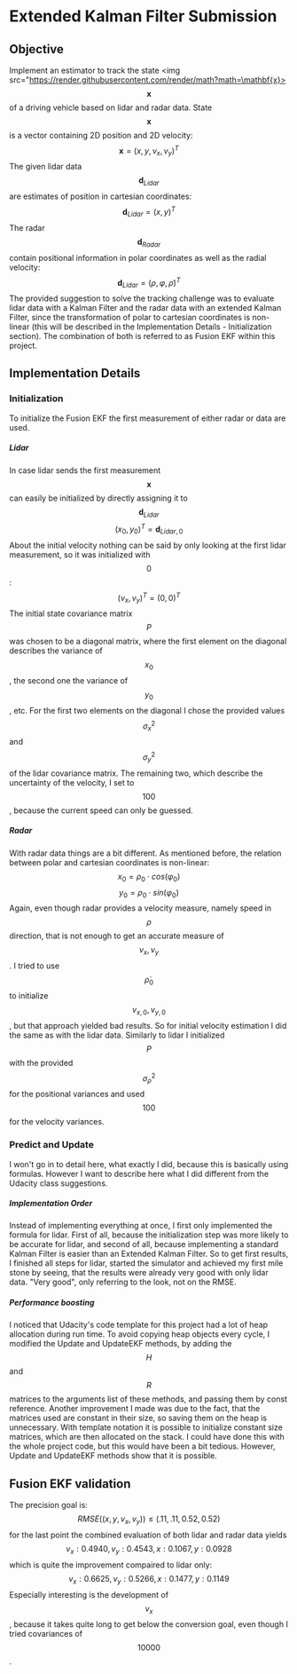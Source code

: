 # Extended Kalman Filter Submission

## Objective
Implement an estimator to track the state <img src="https://render.githubusercontent.com/render/math?math=\mathbf{x}> $$\mathbf{x}$$ of a driving vehicle based on lidar and radar data. State $$\mathbf{x}$$ is a vector containing 2D position and 2D velocity: 
$$\mathbf{x}=(x, y, v_{x}, v_{y})^{T}$$ 
The given lidar data $$\mathbf{d}_{Lidar}$$ are estimates of position in cartesian coordinates:
$$\mathbf{d}_{Lidar}=(x, y)^{T}$$
The radar $$\mathbf{d}_{Radar}$$ contain positional information in polar coordinates as well as the radial velocity:
$$\mathbf{d}_{Lidar}=(\rho, \varphi, \dot{\rho})^{T}$$
The provided suggestion to solve the tracking challenge was to evaluate lidar data with a Kalman Filter and the radar data with an extended Kalman Filter, since the transformation of polar to cartesian coordinates is non-linear (this will be described in the Implementation Details - Initialization section). The combination of both is referred to as Fusion EKF within this project.
## Implementation Details
### Initialization
To initialize the Fusion EKF the first measurement of either radar or data are used.
##### Lidar
In case lidar sends the first measurement $$\mathbf{x}$$ can easily be initialized by directly assigning it to $$\mathbf{d}_{Lidar}$$
$$(x_{0}, y_{0})^{T}=\mathbf{d}_{Lidar, 0}$$
About the initial velocity nothing can be said by only looking at the first lidar measurement, so it was initialized with $$0$$: 
$$(v_{x}, v_{y})^{T}=(0, 0)^{T}$$
The initial state covariance matrix $$P$$ was chosen to be a diagonal matrix, where the first element on the diagonal describes the variance of $$x_{0}$$, the second one the variance of $$y_{0}$$, etc. For the first two elements on the diagonal I chose the provided values $$\sigma^{2}_{x}$$ and $$\sigma^{2}_{y}$$ of the lidar covariance matrix. The remaining two, which describe the uncertainty of the velocity, I set to $$100$$, because the current speed can only be guessed.  
##### Radar
With radar data things are a bit different. As mentioned before, the relation between polar and cartesian coordinates is non-linear: 
$$x_{0} = \rho_{0} \cdot cos(\varphi_{0})$$
$$y_{0} = \rho_{0} \cdot sin(\varphi_{0})$$
Again, even though radar provides a velocity measure, namely speed in $$\rho$$ direction, that is not enough to get an accurate measure of $$v_{x}, v_{y}$$. I tried to use $$\dot\rho_{0}$$ to initialize $$v_{x,0}, v_{y,0}$$, but that approach yielded bad results. So for initial velocity estimation I did the same as with the lidar data.
Similarly to lidar I initialized $$P$$ with the provided $$\sigma^{2}_{\rho}$$ for the positional variances and used $$100$$ for the velocity variances.

### Predict and Update
I won't go in to detail here, what exactly I did, because this is basically using formulas. However I want to describe here what I did different from the Udacity class suggestions.
##### Implementation Order
 Instead of implementing everything at once, I first only implemented the formula for lidar. First of all, because the initialization step was more likely to be accurate for lidar, and second of all, because implementing a standard Kalman Filter is easier than an Extended Kalman Filter. So to get first results, I finished all steps for lidar, started the simulator and achieved my first mile stone by seeing, that the results were already very good with only lidar data. "Very good", only referring to the look, not on the RMSE.
 
 ##### Performance boosting
 I noticed that Udacity's code template for this project had a lot of heap allocation during run time. To avoid copying heap objects every cycle, I modified the Update and UpdateEKF methods, by adding the $$H$$ and $$R$$ matrices to the arguments list of these methods, and passing them by const reference. 
 Another improvement I made was due to the fact, that the matrices used are constant in their size, so saving them on the heap is unnecessary. With template notation it is possible to initialize constant size matrices, which are then allocated on the stack. I could have done this with the whole project code, but this would have been a bit tedious. However, Update and UpdateEKF methods show that it is possible.
 
 ## Fusion EKF validation
 The precision goal is:
$$RMSE((x, y, v_{x}, v_{y})) \le (.11, .11, 0.52, 0.52)$$ 
for the last point the combined evaluation of both lidar and radar data yields
$$v_{x}:0.4940,v_{y}:0.4543,x:0.1067,y:0.0928$$
which is quite the improvement compaired to lidar only:
$$v_{x}:0.6625,v_{y}:0.5266,x:0.1477,y:0.1149$$
Especially interesting is the development of $$v_x$$, because it takes quite long to get below the conversion goal, even though I tried covariances of $$10000$$.

 
